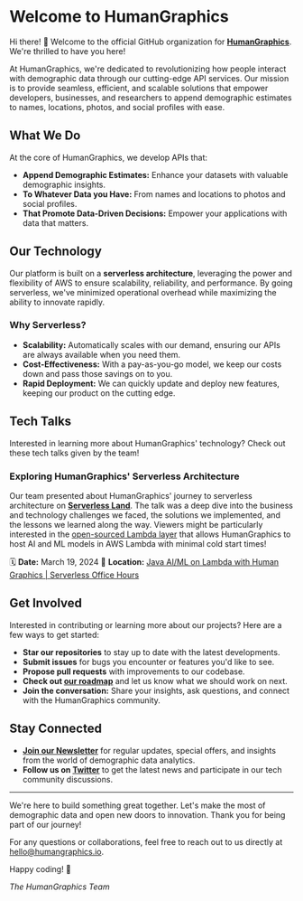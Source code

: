 # Welcome to HumanGraphics

Hi there! 👋 Welcome to the official GitHub organization for [**HumanGraphics**](https://www.humangraphics.io/). We're thrilled to have you here!

At HumanGraphics, we're dedicated to revolutionizing how people interact with demographic data through our cutting-edge API services. Our mission is to provide seamless, efficient, and scalable solutions that empower developers, businesses, and researchers to append demographic estimates to names, locations, photos, and social profiles with ease.

## What We Do

At the core of HumanGraphics, we develop APIs that:

- **Append Demographic Estimates:** Enhance your datasets with valuable demographic insights.
- **To Whatever Data you Have:** From names and locations to photos and social profiles.
- **That Promote Data-Driven Decisions:** Empower your applications with data that matters.

## Our Technology

Our platform is built on a **serverless architecture**, leveraging the power and flexibility of AWS to ensure scalability, reliability, and performance. By going serverless, we've minimized operational overhead while maximizing the ability to innovate rapidly.

### Why Serverless?

- **Scalability:** Automatically scales with our demand, ensuring our APIs are always available when you need them.
- **Cost-Effectiveness:** With a pay-as-you-go model, we keep our costs down and pass those savings on to you.
- **Rapid Deployment:** We can quickly update and deploy new features, keeping our product on the cutting edge.

## Tech Talks

Interested in learning more about HumanGraphics' technology? Check out these tech talks given by the team!

### Exploring HumanGraphics' Serverless Architecture

Our team presented about HumanGraphics' journey to serverless architecture on [**Serverless Land**](https://serverlessland.com/). The talk was a deep dive into the business and technology challenges we faced, the solutions we implemented, and the lessons we learned along the way. Viewers might be particularly interested in the [open-sourced Lambda layer](https://github.com/humangraphics/backend-lambda-layer) that allows HumanGraphics to host AI and ML models in AWS Lambda with minimal cold start times!

🗓 **Date:** March 19, 2024
📍 **Location:** [Java AI/ML on Lambda with Human Graphics | Serverless Office Hours](https://www.youtube.com/watch?v=wy2QYgKAoEg)

## Get Involved

Interested in contributing or learning more about our projects? Here are a few ways to get started:

- **Star our repositories** to stay up to date with the latest developments.
- **Submit issues** for bugs you encounter or features you'd like to see.
- **Propose pull requests** with improvements to our codebase.
- **Check out [our roadmap](https://github.com/orgs/humangraphics/projects/1)** and let us know what we should work on next.
- **Join the conversation:** Share your insights, ask questions, and connect with the HumanGraphics community.

## Stay Connected

- **[Join our Newsletter](https://www.humangraphics.io/newsletter)** for regular updates, special offers, and insights from the world of demographic data analytics.
- **Follow us on [Twitter](https://twitter.com/humangraphicsio)** to get the latest news and participate in our tech community discussions.

---

We're here to build something great together. Let's make the most of demographic data and open new doors to innovation. Thank you for being part of our journey!

For any questions or collaborations, feel free to reach out to us directly at [hello@humangraphics.io](mailto:hello@humangraphics.io).

Happy coding! 🚀

*The HumanGraphics Team*
